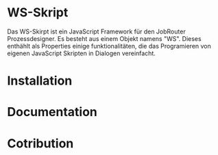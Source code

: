 # WS-Skript

Das WS-Skirpt ist ein JavaScript Framework für den JobRouter Prozessdesigner. Es besteht aus einem Objekt namens "WS". Dieses enthählt als Properties einige funktionalitäten, die das Programieren von eigenen JavaScript Skripten in Dialogen vereinfacht. 
# Installation

# Documentation

# Cotribution
